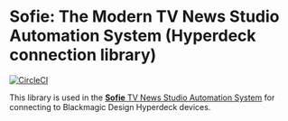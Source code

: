 
# Sofie: The Modern TV News Studio Automation System (Hyperdeck connection library)

[![CircleCI](https://circleci.com/gh/nrkno/tv-automation-hyperdeck-connection.svg?style=svg)](https://circleci.com/gh/nrkno/tv-automation-hyperdeck-connection)

This library is used in the [**Sofie** TV News Studio Automation System](https://github.com/nrkno/Sofie-TV-automation/) for connecting to Blackmagic Design Hyperdeck devices.

